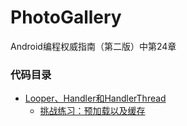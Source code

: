# PhotoGallery
Android编程权威指南（第二版）中第24章

### 代码目录
* [Looper、Handler和HandlerThread](https://github.com/uv-lab/PhotoGallery/tree/ch24)
    * [挑战练习：预加载以及缓存](https://github.com/uv-lab/PhotoGallery/tree/exercise24.7)